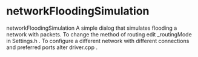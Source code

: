 # networkFloodingSimulation
networkFloodingSimulation A simple dialog that simulates flooding a network with packets. To change the method of routing edit _routingMode in Settings.h . To configure a different network with different connections and preferred ports alter driver.cpp .
